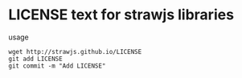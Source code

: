 # LICENSE text for strawjs libraries

usage
```
wget http://strawjs.github.io/LICENSE
git add LICENSE
git commit -m "Add LICENSE"
```
